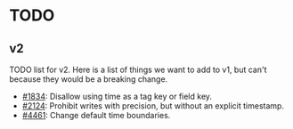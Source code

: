 # TODO

## v2

TODO list for v2. Here is a list of things we want to add to v1, but can't because they would be a breaking change.

- [#1834](https://github.com/lucaswiersma/influxdb/issues/1834): Disallow using time as a tag key or field key.
- [#2124](https://github.com/lucaswiersma/influxdb/issues/2124): Prohibit writes with precision, but without an explicit timestamp.
- [#4461](https://github.com/lucaswiersma/influxdb/issues/4461): Change default time boundaries.
